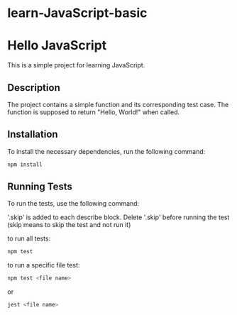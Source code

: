 # learn-JavaScript-basic
# Hello JavaScript

This is a simple project for learning JavaScript.

## Description

The project contains a simple function and its corresponding test case. The function is supposed to return "Hello, World!" when called.

## Installation

To install the necessary dependencies, run the following command:

```bash
npm install 
```

## Running Tests

To run the tests, use the following command:

'.skip' is added to each describe block. Delete '.skip' before running the test (skip means to skip the test and not run it)

to run all tests:
```bash
npm test
```
to run a specific file test:
```bash
npm test <file name>
```
or 
```bash
jest <file name>
```